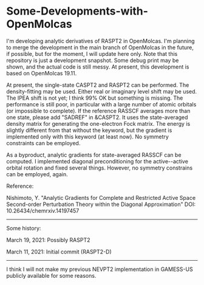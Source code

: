 # Some-Developments-with-OpenMolcas

I'm developing analytic derivatives of RASPT2 in OpenMolcas. I'm planning to merge the development in the main branch of OpenMolcas in the future, if possible, but for the moment, I will update here only. Note that this repository is just a development snapshot. Some debug print may be shown, and the actual code is still messy. At present, this development is based on OpenMolcas 19.11.

At present, the single-state CASPT2 and RASPT2 can be performed. The density-fitting may be used. Either real or imaginary level shift may be used. The IPEA shift is not yet; I think 99% OK but something is missing. The performance is still poor, in particular with a large number of atomic orbitals (or impossible to complete). If the reference RASSCF averages more than one state, please add "SADREF" in &CASPT2. It uses the state-averaged density matrix for generating the one-electron Fock matrix. The energy is slightly different from that without the keyword, but the gradient is implemented only with this keyword (at least now). No symmetry constraints can be employed.

As a byproduct, analytic gradients for state-averaged RASSCF can be computed. I implemented diagonal preconditioning for the active--active orbital rotation and fixed several things. However, no symmetry constrains can be employed, again.

Reference:

Nishimoto, Y. "Analytic Gradients for Complete and Restricted Active Space Second-order Perturbation Theory within the Diagonal Approximation" DOI: 10.26434/chemrxiv.14197457

***

Some history:

March 19, 2021: Possibly RASPT2

March 11, 2021: Initial commit (RASPT2-D)

***

I think I will not make my previous NEVPT2 implementation in GAMESS-US publicly available for some reasons.
